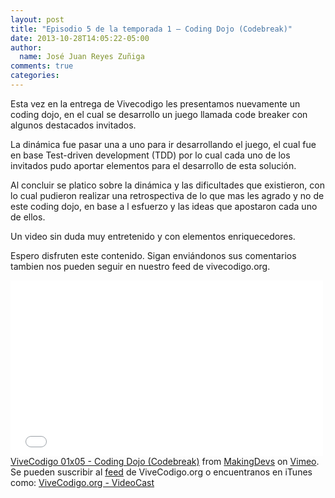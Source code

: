 ```yaml
---
layout: post
title: "Episodio 5 de la temporada 1 – Coding Dojo (Codebreak)"
date: 2013-10-28T14:05:22-05:00
author:
  name: José Juan Reyes Zuñiga
comments: true
categories: 
---
```


Esta vez en la entrega de Vivecodigo les presentamos nuevamente un coding dojo, en el cual se desarrollo un juego llamada code breaker con algunos destacados invitados.

La dinámica fue pasar una a uno para ir desarrollando el juego, el cual fue en base Test-driven development (TDD) por lo cual cada uno de los invitados pudo aportar elementos para el desarrollo de esta solución.

Al concluir se platico sobre la dinámica y las dificultades que existieron, con lo cual pudieron realizar una retrospectiva de lo que mas les agrado y no de este coding dojo, en base a l esfuerzo y las ideas que apostaron cada uno de ellos.

Un video sin duda muy entretenido y con elementos enriquecedores.

Espero disfruten este contenido. Sigan enviándonos sus comentarios tambien nos pueden seguir en nuestro feed de vivecodigo.org.
<iframe src="//player.vimeo.com/video/77982880" height="281" width="500" allowfullscreen="" frameborder="0"></iframe>
<!-- more -->
<a href="http://vimeo.com/77982880">ViveCodigo 01x05 - Coding Dojo (Codebreak)</a> from <a href="http://vimeo.com/makingdevs">MakingDevs</a> on <a href="https://vimeo.com">Vimeo</a>.
Se pueden suscribir al <a href="http://vivecodigo.org/feed.xml">feed</a> de ViveCodigo.org o encuentranos en iTunes como: <a href="https://itunes.apple.com/ca/podcast/vivecodigo.org-videocast/id685052596">ViveCodigo.org - VideoCast</a>